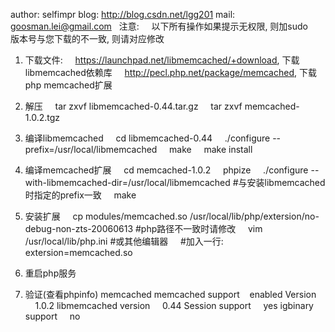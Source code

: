 author: selfimpr
blog: http://blog.csdn.net/lgg201
mail: goosman.lei@gmail.com
 
注意:
    以下所有操作如果提示无权限, 则加sudo
    版本号与您下载的不一致, 则请对应修改
   
1. 下载文件:
    https://launchpad.net/libmemcached/+download, 下载libmemcached依赖库
    http://pecl.php.net/package/memcached, 下载php memcached扩展
2. 解压
    tar zxvf libmemcached-0.44.tar.gz
    tar zxvf memcached-1.0.2.tgz
3. 编译libmemcached
    cd libmemcached-0.44
    ./configure --prefix=/usr/local/libmemcached
    make
    make install
4. 编译memcached扩展
    cd memcached-1.0.2
    phpize
    ./configure --with-libmemcached-dir=/usr/local/libmemcached #与安装libmemcached时指定的prefix一致
    make

5. 安装扩展
    cp modules/memcached.so /usr/local/lib/php/extersion/no-debug-non-zts-20060613 #php路径不一致时请修改
    vim /usr/local/lib/php.ini #或其他编辑器
    #加入一行: extersion=memcached.so
6. 重启php服务
7. 验证(查看phpinfo)
memcached
memcached support    enabled
Version     1.0.2
libmemcached version     0.44
Session support     yes
igbinary support     no
